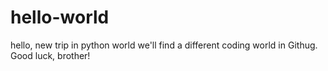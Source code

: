 # hello-world
hello, new trip in python world
we'll find a different coding world in Githug.
Good luck, brother!
